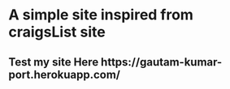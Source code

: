 <h1>A simple site inspired from craigsList site</h1>
<h2>Test my site Here https://gautam-kumar-port.herokuapp.com/<h2>